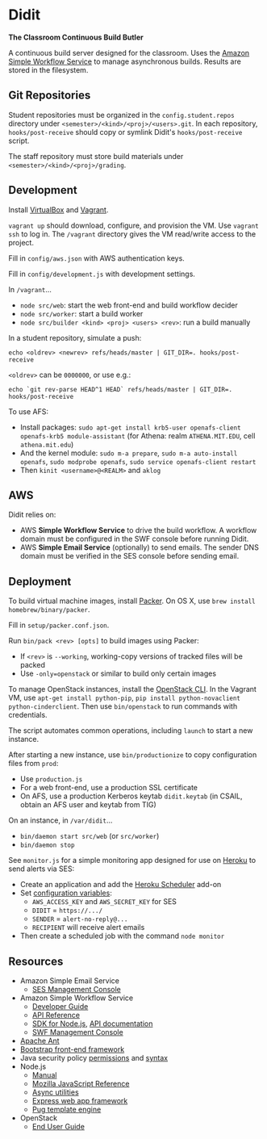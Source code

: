 Didit
=====

**The Classroom Continuous Build Butler**

A continuous build server designed for the classroom. Uses the [Amazon Simple Workflow Service][SWF] to manage asynchronous builds. Results are stored in the filesystem.

  [SWF]: http://aws.amazon.com/swf/


Git Repositories
----------------

Student repositories must be organized in the `config.student.repos` directory under `<semester>/<kind>/<proj>/<users>.git`. In each repository, `hooks/post-receive` should copy or symlink Didit's `hooks/post-receive` script.

The staff repository must store build materials under `<semester>/<kind>/<proj>/grading`.


Development
-----------

Install [VirtualBox] and [Vagrant].

  [VirtualBox]: http://www.virtualbox.org/
  [Vagrant]: http://www.vagrantup.com/

`vagrant up` should download, configure, and provision the VM. Use `vagrant ssh` to log in. The `/vagrant` directory gives the VM read/write access to the project.

Fill in `config/aws.json` with AWS authentication keys.

Fill in `config/development.js` with development settings.

In `/vagrant`...

 * `node src/web`: start the web front-end and build workflow decider
 * `node src/worker`: start a build worker
 * `node src/builder <kind> <proj> <users> <rev>`: run a build manually

In a student repository, simulate a push:

    echo <oldrev> <newrev> refs/heads/master | GIT_DIR=. hooks/post-receive

`<oldrev>` can be `0000000`, or use e.g.:

    echo `git rev-parse HEAD^1 HEAD` refs/heads/master | GIT_DIR=. hooks/post-receive

To use AFS:

 * Install packages: `sudo apt-get install krb5-user openafs-client openafs-krb5 module-assistant` (for Athena: realm `ATHENA.MIT.EDU`, cell `athena.mit.edu`)
 * And the kernel module: `sudo m-a prepare`, `sudo m-a auto-install openafs`, `sudo modprobe openafs`, `sudo service openafs-client restart`
 * Then `kinit <username>@<REALM>` and `aklog`


AWS
---

Didit relies on:

 * AWS **Simple Workflow Service** to drive the build workflow.
   A workflow domain must be configured in the SWF console before running Didit.
 * AWS **Simple Email Service** (optionally) to send emails.
   The sender DNS domain must be verified in the SES console before sending email.


Deployment
----------

To build virtual machine images, install [Packer]. On OS X, use `brew install homebrew/binary/packer`.

  [Packer]: http://www.packer.io/

Fill in `setup/packer.conf.json`.

Run `bin/pack <rev> [opts]` to build images using Packer:

 * If `<rev>` is `--working`, working-copy versions of tracked files will be packed
 * Use `-only=openstack` or similar to build only certain images

To manage OpenStack instances, install the [OpenStack CLI]. In the Vagrant VM, use `apt-get install python-pip`, `pip install python-novaclient python-cinderclient`. Then use `bin/openstack` to run commands with credentials.

  [OpenStack CLI]: http://docs.openstack.org/user-guide/content/ch_cli.html

The script automates common operations, including `launch` to start a new instance.

After starting a new instance, use `bin/productionize` to copy configuration files from `prod`:

 * Use `production.js`
 * For a web front-end, use a production SSL certificate
 * On AFS, use a production Kerberos keytab `didit.keytab` (in CSAIL, obtain an AFS user and keytab from TIG)

On an instance, in `/var/didit`...

 * `bin/daemon start src/web` (or `src/worker`)
 * `bin/daemon stop`

See `monitor.js` for a simple monitoring app designed for use on [Heroku] to send alerts via SES:

 * Create an application and add the [Heroku Scheduler] add-on
 * Set [configuration variables][Heroku config vars]:
   * `AWS_ACCESS_KEY` and `AWS_SECRET_KEY` for SES
   * `DIDIT` = `https://.../`
   * `SENDER` = `alert-no-reply@...`
   * `RECIPIENT` will receive alert emails
 * Then create a scheduled job with the command `node monitor`

  [Heroku]: https://www.heroku.com/
  [Heroku Scheduler]: https://addons.heroku.com/scheduler
  [Heroku config vars]: https://devcenter.heroku.com/articles/config-vars


Resources
---------

 * Amazon Simple Email Service
   * [SES Management Console](https://console.aws.amazon.com/ses/home)
 * Amazon Simple Workflow Service
   * [Developer Guide](http://docs.aws.amazon.com/amazonswf/latest/developerguide/)
   * [API Reference](http://docs.aws.amazon.com/amazonswf/latest/apireference/)
   * [SDK for Node.js](https://aws.amazon.com/sdk-for-node-js/), [API documentation](http://docs.aws.amazon.com/AWSJavaScriptSDK/latest/)
   * [SWF Management Console](https://console.aws.amazon.com/swf/home)
 * [Apache Ant](http://ant.apache.org/manual/)
 * [Bootstrap front-end framework](http://getbootstrap.com/css/)
 * Java security policy [permissions](http://download.java.net/jdk8/docs/technotes/guides/security/permissions.html) and [syntax](http://download.java.net/jdk8/docs/technotes/guides/security/PolicyFiles.html)
 * Node.js
   * [Manual](http://nodejs.org/api/)
   * [Mozilla JavaScript Reference](https://developer.mozilla.org/en-US/docs/JavaScript/Reference)
   * [Async utilities](https://npmjs.org/package/async)
   * [Express web app framework](http://expressjs.com/)
   * [Pug template engine](https://github.com/pugjs/pug)
 * OpenStack
   * [End User Guide](http://docs.openstack.org/user-guide/content/)
